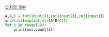 [숫자의 개수](boj.kr/2577)
```python
A,B,C = int(input()),int(input()),int(input())
ans=list(map(int,str(A*B*C)))
for i in range(10):
    print(ans.count(i))

```